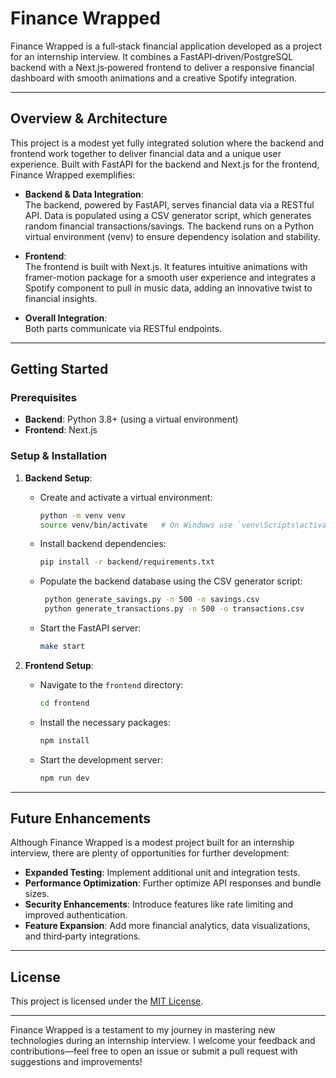 # Finance Wrapped

Finance Wrapped is a full‑stack financial application developed as a project for an internship interview. It combines a FastAPI‑driven/PostgreSQL backend with a Next.js‑powered frontend to deliver a responsive financial dashboard with smooth animations and a creative Spotify integration.

---

## Overview & Architecture

This project is a modest yet fully integrated solution where the backend and frontend work together to deliver financial data and a unique user experience. Built with FastAPI for the backend and Next.js for the frontend, Finance Wrapped exemplifies:

- **Backend & Data Integration**:  
  The backend, powered by FastAPI, serves financial data via a RESTful API. Data is populated using a CSV generator script, which generates random financial transactions/savings. The backend runs on a Python virtual environment (venv) to ensure dependency isolation and stability.

- **Frontend**:  
  The frontend is built with Next.js. It features intuitive animations with framer-motion package for a smooth user experience and integrates a Spotify component to pull in music data, adding an innovative twist to financial insights.

- **Overall Integration**:  
  Both parts communicate via RESTful endpoints. 

---

## Getting Started

### Prerequisites

- **Backend**:  Python 3.8+ (using a virtual environment)
- **Frontend**: Next.js

### Setup & Installation

1. **Backend Setup**:
   - Create and activate a virtual environment:
     ```bash
     python -m venv venv
     source venv/bin/activate   # On Windows use `venv\Scripts\activate`
     ```
   - Install backend dependencies:
     ```bash
     pip install -r backend/requirements.txt
     ```
   - Populate the backend database using the CSV generator script:
     ```bash
      python generate_savings.py -n 500 -o savings.csv
      python generate_transactions.py -n 500 -o transactions.csv
     ```
   - Start the FastAPI server:
     ```bash
     make start
     ```

2. **Frontend Setup**:
   - Navigate to the `frontend` directory:
     ```bash
     cd frontend
     ```
   - Install the necessary packages:
     ```bash
     npm install
     ```
   - Start the development server:
     ```bash
     npm run dev
     ```
---

## Future Enhancements

Although Finance Wrapped is a modest project built for an internship interview, there are plenty of opportunities for further development:
- **Expanded Testing**: Implement additional unit and integration tests.
- **Performance Optimization**: Further optimize API responses and bundle sizes.
- **Security Enhancements**: Introduce features like rate limiting and improved authentication.
- **Feature Expansion**: Add more financial analytics, data visualizations, and third‑party integrations.

---

## License

This project is licensed under the [MIT License](LICENSE).

---

Finance Wrapped is a testament to my journey in mastering new technologies during an internship interview. I welcome your feedback and contributions—feel free to open an issue or submit a pull request with suggestions and improvements!
